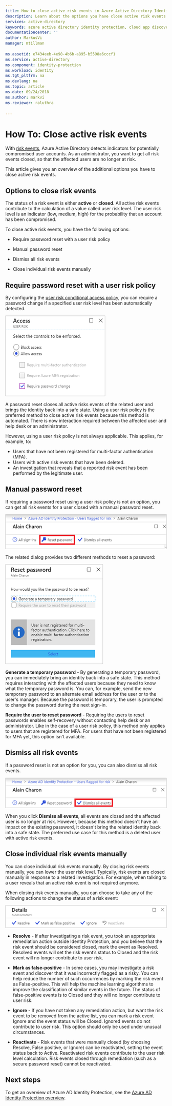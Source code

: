 ```yaml
---
title: How to close active risk events in Azure Active Directory Identity Protection | Microsoft Docs
description: Learn about the options you have close active risk events.
services: active-directory
keywords: azure active directory identity protection, cloud app discovery, managing applications, security, risk, risk level, vulnerability, security policy
documentationcenter: ''
author: MarkusVi
manager: mtillman

ms.assetid: e7434eeb-4e98-4b6b-a895-b5598a6cccf1
ms.service: active-directory
ms.component: identity-protection
ms.workload: identity
ms.tgt_pltfrm: na
ms.devlang: na
ms.topic: article
ms.date: 09/24/2018
ms.author: markvi
ms.reviewer: raluthra

---
```


# How To: Close active risk events

With [risk events](../reports-monitoring/concept-risk-events.md), Azure Active Directory detects indicators for potentially compromised user accounts. As an administrator, you want to get all risk events closed, so that the affected users are no longer at risk.

This article gives you an overview of the additional options you have to close active risk events.

## Options to close risk events 

The status of a risk event is either **active** or **closed**. All active risk events contribute to the calculation of a value called user risk level. The user risk level is an indicator (low, medium, high) for the probability that an account has been compromised. 

To close active risk events, you have the following options:

- Require password reset with a user risk policy

- Manual password reset
 
- Dismiss all risk events 

- Close individual risk events manually



## Require password reset with a user risk policy

By configuring the [user risk conditional access policy](howto-user-risk-policy.md), you can require a password change if a specified user risk level has been automatically detected. 

![Reset password](./media/howto-close-active-risk-events/13.png)

A password reset closes all active risks events of the related user and brings the identity back into a safe state. Using a user risk policy is the preferred method to close active risk events because this method is automated. There is now interaction required between the affected user and help desk or an administrator.

However, using a user risk policy is not always applicable. This applies, for example, to:

- Users that have not been registered for multi-factor authentication (MFA).
- Users with active risk events that have been deleted.
- An investigation that reveals that a reported risk event has been performed by the legitimate user.


## Manual password reset

If requiring a password reset using a user risk policy is not an option, you can get all risk events for a user closed with a manual password reset.

![Reset password](./media/howto-close-active-risk-events/04.png)


The related dialog provides two different methods to reset a password:

![Reset password](./media/howto-close-active-risk-events/05.png)


**Generate a temporary password** - By generating a temporary password, you can immediately bring an identity back into a safe state. This method requires interacting with the affected users because they need to know what the temporary password is. You can, for example, send the new temporary password to an alternate email address for the user or to the user's manager. Because the password is temporary, the user is prompted to change the password during the next sign-in.


**Require the user to reset password** - Requiring the users to reset passwords enables self-recovery without contacting help desk or an administrator. Like in the case of a user risk policy, this method only applies to users that are registered for MFA. For users that have not been registered for MFA yet, this option isn't available.


## Dismiss all risk events

If a password reset is not an option for you, you can also dismiss all risk events. 

![Reset password](./media/howto-close-active-risk-events/03.png)

When you click **Dismiss all events**, all events are closed and the affected user is no longer at risk. However, because this method doesn't have an impact on the existing password, it doesn't bring the related identity back into a safe state. The preferred use case for this method is a deleted user with active risk events. 


## Close individual risk events manually

You can close individual risk events manually. By closing risk events manually, you can lower the user risk level. Typically, risk events are closed manually in response to a related investigation. For example, when talking to a user reveals that an active risk event is not required anymore. 
 
When closing risk events manually, you can choose to take any of the following actions to change the status of a risk event:

![Actions](./media/howto-close-active-risk-events/06.png)

- **Resolve** - If after investigating a risk event, you took an appropriate remediation action outside Identity Protection, and you believe that the risk event should be considered closed, mark the event as Resolved. Resolved events will set the risk event’s status to Closed and the risk event will no longer contribute to user risk.

- **Mark as false-positive** - In some cases, you may investigate a risk event and discover that it was incorrectly flagged as a risky. You can help reduce the number of such occurrences by marking the risk event as False-positive. This will help the machine learning algorithms to improve the classification of similar events in the future. The status of false-positive events is to Closed and they will no longer contribute to user risk.

- **Ignore** - If you have not taken any remediation action, but want the risk event to be removed from the active list, you can mark a risk event Ignore and the event status will be Closed. Ignored events do not contribute to user risk. This option should only be used under unusual circumstances.

- **Reactivate** - Risk events that were manually closed (by choosing Resolve, False positive, or Ignore) can be reactivated, setting the event status back to Active. Reactivated risk events contribute to the user risk level calculation. Risk events closed through remediation (such as a secure password reset) cannot be reactivated.
  

## Next steps

To get an overview of Azure AD Identity Protection, see the [Azure AD Identity Protection overview](overview.md).
